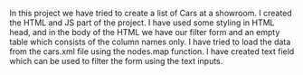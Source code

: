In this project we have tried to create a list of Cars at a showroom.
I created the HTML and JS part of the project.
I have used some styling in HTML head, and in the body of the HTML we have our filter form and an empty table which consists of the column names only. I have tried to load the data from the cars.xml file using the nodes.map function.
I have created text field which can be used to filter the form using the text inputs. 